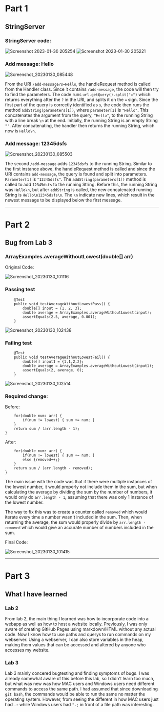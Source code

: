 # Part 1
## StringServer

### StringServer code:
![Screenshot 2023-01-30 205254](https://user-images.githubusercontent.com/110417453/215668731-230517e5-ffb4-40f9-b45d-6569f3d52996.png)
![Screenshot 2023-01-30 205221](https://user-images.githubusercontent.com/110417453/215668757-47cde082-d29f-4670-a63c-255264f351d2.png)

### Add message: Hello

![Screenshot_20230130_085448](https://user-images.githubusercontent.com/110417453/215669195-a8d8d01f-884b-4257-a1a1-a5f7f9d2bcee.png)

From the URI `/add-message?s=Hello`, the handleRequest method is called from the Handler class. Since it contains `/add-message`, the code will then try to find the parameters. The code runs `url.getQuery().split("=")` which returns everything after the `?` in the URI, and splits it on the `=` sign. Since the first part of the query is correctly identified as `s`, the code then runs the method `addString(parameters[1])`, where `parameter[1]` is `"Hello"`. This concatenates the argument from the query, `"Hello"`, to the running String with a line break `\n` at the end. Initially, the running String is an empty String `""`. After concatenating, the handler then returns the running String, which now is `Hello\n`.

### Add message: 12345dsfs

![Screenshot_20230130_085503](https://user-images.githubusercontent.com/110417453/215669256-4ba4332f-48d5-447b-9d8c-465442292d5b.png)

The second `/add-message` adds `12345dsfs` to the running String. Similar to the first instance above, the handleRequest method is called and since the URI contains `add-message`, the query is found and split into parameters. `Parameter[1]` is `"12345dsfs"`. The `addString(parameters[1])` method is called to add `12345dsfs` to the running String. Before this, the running String was `Hello\n`, but after `addString` is called, the new concatenated running String is `Hello\n12345dsfs\n`. The `\n` indicate new lines, which result in the newest message to be displayed below the first message.

---

# Part 2
## Bug from Lab 3

### ArrayExamples.averageWithoutLowest(double[] arr)

Original Code:

![Screenshot_20230130_101116](https://user-images.githubusercontent.com/110417453/215680771-231e6b48-8298-49d9-9912-13df741380cf.png)

### Passing test

```
    @Test
    public void testAverageWithoutLowestPass() {
        double[] input = {1, 2, 3};
        double average = ArrayExamples.averageWithoutLowest(input);
        assertEquals(2.5, average, 0.001);
    }
```

![Screenshot_20230130_102438](https://user-images.githubusercontent.com/110417453/215682935-8be57896-6407-4d29-bdb8-d298db1db3ef.png)

### Failing test

```
    @Test
    public void testAverageWithoutLowestFail() {
        double[] input1 = {1,1,2,2};
        double average = ArrayExamples.averageWithoutLowest(input1);
        assertEquals(2, average, 0);
    }
```

![Screenshot_20230130_102514](https://user-images.githubusercontent.com/110417453/215683042-cdd30049-b8b5-4f5d-9e38-5446a5f33b3c.png)

### Required change:

Before:
```
    for(double num: arr) {
        if(num != lowest) { sum += num; }
    } 
    return sum / (arr.length - 1);
}
```

After:
```
    for(double num: arr) {
        if(num != lowest) { sum += num; }
        else {removed++;}
    } 
    return sum / (arr.length - removed);
}
```

The main issue with the code was that if there were multiple instances of the lowest number, it would properly not include them in the sum, but when calculating the 
average by dividing the sum by the number of numbers, it would only do `arr.length - 1`, assuming that there was only 1 instance of the lowest number. 

The way to fix this was to create a counter called `removed` which would iterate every time a number wasn't included in the sum. Then, when returning the average, the sum would properly divide by `arr.length - removed` which would give an accurate number of numbers included in the sum.

Final Code:

![Screenshot_20230130_101415](https://user-images.githubusercontent.com/110417453/215681172-b033c04a-0bfb-49c1-a24a-4d7be79c198c.png)

---

# Part 3
## What I have learned

### Lab 2

From lab 2, the main thing I learned was how to incorporate code into a webapp as well as how to host a website locally. Previously, I was only aware of creating GitHub Pages using markdown/HTML without any actual code. Now I know how to use paths and querys to run commands on my webserver. Using a webserver, I can also store variables in the heap, making them values that can be accessed and altered by anyone who accesses my website.

### Lab 3

Lab 3 mainly concered bugtesting and finding symptoms of bugs. I was already somewhat aware of this before this lab, so I didn't learn too much, but what was new was how MAC users and Windows users need different commands to access the same path. I had assumed that since downloading `git bash`, the commands would be able to run the same no matter the operating system. However, from seeing the different in how MAC users just had `.:` while Windows users had `".;` in front of a file path was interesting.
